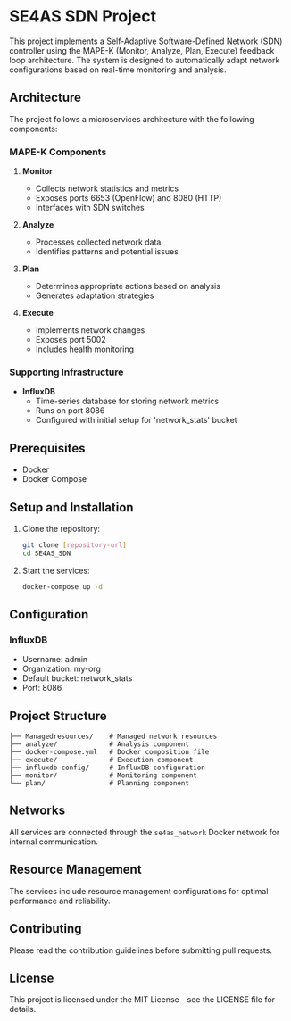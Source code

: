 # SE4AS SDN Project

This project implements a Self-Adaptive Software-Defined Network (SDN) controller using the MAPE-K (Monitor, Analyze, Plan, Execute) feedback loop architecture. The system is designed to automatically adapt network configurations based on real-time monitoring and analysis.

## Architecture

The project follows a microservices architecture with the following components:

### MAPE-K Components

1. **Monitor**
   - Collects network statistics and metrics
   - Exposes ports 6653 (OpenFlow) and 8080 (HTTP)
   - Interfaces with SDN switches

2. **Analyze**
   - Processes collected network data
   - Identifies patterns and potential issues

3. **Plan**
   - Determines appropriate actions based on analysis
   - Generates adaptation strategies

4. **Execute**
   - Implements network changes
   - Exposes port 5002
   - Includes health monitoring

### Supporting Infrastructure

- **InfluxDB**
  - Time-series database for storing network metrics
  - Runs on port 8086
  - Configured with initial setup for 'network_stats' bucket

## Prerequisites

- Docker
- Docker Compose

## Setup and Installation

1. Clone the repository:
   ```bash
   git clone [repository-url]
   cd SE4AS_SDN
   ```

2. Start the services:
   ```bash
   docker-compose up -d
   ```

## Configuration

### InfluxDB
- Username: admin
- Organization: my-org
- Default bucket: network_stats
- Port: 8086

## Project Structure

```
├── Managedresources/    # Managed network resources
├── analyze/             # Analysis component
├── docker-compose.yml   # Docker composition file
├── execute/             # Execution component
├── influxdb-config/     # InfluxDB configuration
├── monitor/             # Monitoring component
└── plan/                # Planning component
```

## Networks

All services are connected through the `se4as_network` Docker network for internal communication.

## Resource Management

The services include resource management configurations for optimal performance and reliability.

## Contributing

Please read the contribution guidelines before submitting pull requests.

## License

This project is licensed under the MIT License - see the LICENSE file for details.